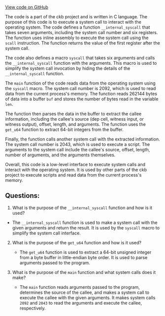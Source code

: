 [View code on GitHub](https://github.com/nervosnetwork/ckb/script/fuzz/programs/exec_caller.c)

The code is a part of the ckb project and is written in C language. The purpose of this code is to execute a system call to interact with the operating system. The code defines a function `__internal_syscall` that takes seven arguments, including the system call number and six registers. The function uses inline assembly to execute the system call using the `scall` instruction. The function returns the value of the first register after the system call.

The code also defines a macro `syscall` that takes six arguments and calls the `__internal_syscall` function with the arguments. This macro is used to simplify the system call invocation by hiding the details of the `__internal_syscall` function.

The `main` function of the code reads data from the operating system using the `syscall` macro. The system call number is 2092, which is used to read data from the current process's memory. The function reads 262144 bytes of data into a buffer `buf` and stores the number of bytes read in the variable `len`.

The function then parses the data in the buffer to extract the callee information, including the callee's source (dep cell, witness input, or witness output), offset, length, and arguments. The function uses the `get_u64` function to extract 64-bit integers from the buffer.

Finally, the function calls another system call with the extracted information. The system call number is 2043, which is used to execute a script. The arguments to the system call include the callee's source, offset, length, number of arguments, and the arguments themselves.

Overall, this code is a low-level interface to execute system calls and interact with the operating system. It is used by other parts of the ckb project to execute scripts and read data from the current process's memory.
## Questions: 
 1. What is the purpose of the `__internal_syscall` function and how is it used?
   - The `__internal_syscall` function is used to make a system call with the given arguments and return the result. It is used by the `syscall` macro to simplify the system call interface.

2. What is the purpose of the `get_u64` function and how is it used?
   - The `get_u64` function is used to extract a 64-bit unsigned integer from a byte buffer in little-endian byte order. It is used to parse arguments passed to the program.

3. What is the purpose of the `main` function and what system calls does it make?
   - The `main` function reads arguments passed to the program, determines the source of the callee, and makes a system call to execute the callee with the given arguments. It makes system calls `2092` and `2043` to read the arguments and execute the callee, respectively.